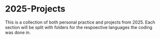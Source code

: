 # 2025-Projects

This is a collection of both personal practice and projects from 2025. 
Each section will be split with folders for the respoective languages the coding was done in.
